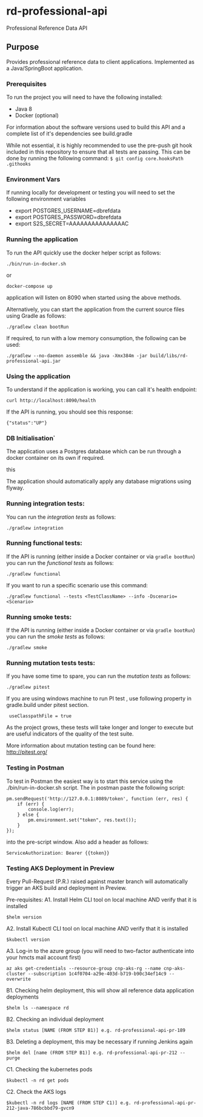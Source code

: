 # rd-professional-api

Professional Reference Data API

## Purpose

Provides professional reference data to client applications.  Implemented as a Java/SpringBoot application.

### Prerequisites

To run the project you will need to have the following installed:

* Java 8
* Docker (optional)

For information about the software versions used to build this API and a complete list of it's dependencies see build.gradle

While not essential, it is highly recommended to use the pre-push git hook included in this repository to ensure that all tests are passing. This can be done by running the following command:
`$ git config core.hooksPath .githooks`

### Environment Vars

If running locally for development or testing you will need to set the following environment variables

* export POSTGRES_USERNAME=dbrefdata
* export POSTGRES_PASSWORD=dbrefdata
* export S2S_SECRET=AAAAAAAAAAAAAAAC

### Running the application

To run the API quickly use the docker helper script as follows:

```
./bin/run-in-docker.sh
```

or

```
docker-compose up
```

application will listen on 8090 when started using the above methods.


Alternatively, you can start the application from the current source files using Gradle as follows:

```
./gradlew clean bootRun
```

If required, to run with a low memory consumption, the following can be used:

```
./gradlew --no-daemon assemble && java -Xmx384m -jar build/libs/rd-professional-api.jar
```

### Using the application

To understand if the application is working, you can call it's health endpoint:

```
curl http://localhost:8090/health
```

If the API is running, you should see this response:

```
{"status":"UP"}
```

### DB Initialisation˙

The application uses a Postgres database which can be run through a docker container on its own if required.

this

The application should automatically apply any database migrations using flyway.

### Running integration tests:


You can run the *integration tests* as follows:

```
./gradlew integration
```

### Running functional tests:

If the API is running (either inside a Docker container or via `gradle bootRun`) you can run the *functional tests* as follows:

```
./gradlew functional
```

If you want to run a specific scenario use this command:

```
./gradlew functional --tests <TestClassName> --info -Dscenario=<Scenario>
```

### Running smoke tests:

If the API is running (either inside a Docker container or via `gradle bootRun`) you can run the *smoke tests* as follows:

```
./gradlew smoke
```

### Running mutation tests tests:

If you have some time to spare, you can run the *mutation tests* as follows:

```
./gradlew pitest
 ```
If you are using windows machine to run PI test , use following property in gradle.build under pitest section.
```
 useClasspathFile = true
```


As the project grows, these tests will take longer and longer to execute but are useful indicators of the quality of the test suite.

More information about mutation testing can be found here:
http://pitest.org/ 



### Testing in Postman

To test in Postman the easiest way is to start this service using the ./bin/run-in-docker.sh script.  The in postman paste the following script:

```
pm.sendRequest('http://127.0.0.1:8089/token', function (err, res) {
    if (err) {
        console.log(err);
    } else {
        pm.environment.set("token", res.text());
    }
});
```
into the pre-script window.  Also add a header as follows:

```
ServiceAuthorization: Bearer {{token}}
```

### Testing AKS Deployment in Preview

Every Pull-Request (P.R.) raised against master branch will automatically trigger an AKS build and deployment in Preview.

Pre-requisites: 
A1. Install Helm CLI tool on local machine AND verify that it is installed
```
$helm version
```    
A2. Install Kubectl CLI tool on local machine AND verify that it is installed
```
$kubectl version
```
    
A3. Log-in to the azure group (you will need to two-factor authenticate into your hmcts mail account first)
```
az aks get-credentials --resource-group cnp-aks-rg --name cnp-aks-cluster --subscription 1c4f0704-a29e-403d-b719-b90c34ef14c9 --overwrite
```

B1. Checking helm deployment, this will show all reference data application deployments
```
$helm ls --namespace rd
```

B2. Checking an individual deployment
```
$helm status [NAME (FROM STEP B1)] e.g. rd-professional-api-pr-189
```

B3. Deleting a deployment, this may be necessary if running Jenkins again
```
$helm del [name (FROM STEP B1)] e.g. rd-professional-api-pr-212 --purge
```

C1. Checking the kubernetes pods
```
$kubectl -n rd get pods
```

C2. Check the AKS logs
```
$kubectl -n rd logs [NAME (FROM STEP C1)] e.g. rd-professional-api-pr-212-java-786bcbbd79-gvcn9
```
